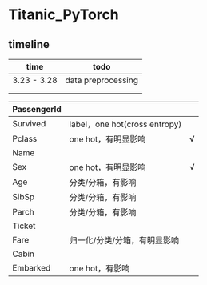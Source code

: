 # Titanic_PyTorch

## timeline

| time        | todo               |
| ----------- | ------------------ |
| 3.23 - 3.28 | data preprocessing |
|             |                    |
|             |                    |

| PassengerId |                               |      |
| ----------- | ----------------------------- | ---- |
| Survived    | label，one hot(cross entropy) |      |
| Pclass      | one hot，有明显影响           | √    |
| Name        |                               |      |
| Sex         | one hot，有明显影响           | √    |
| Age         | 分类/分箱，有影响             |      |
| SibSp       | 分类/分箱，有影响             |      |
| Parch       | 分类/分箱，有影响             |      |
| Ticket      |                               |      |
| Fare        | 归一化/分类/分箱，有明显影响  |      |
| Cabin       |                               |      |
| Embarked    | one hot，有影响               |      |